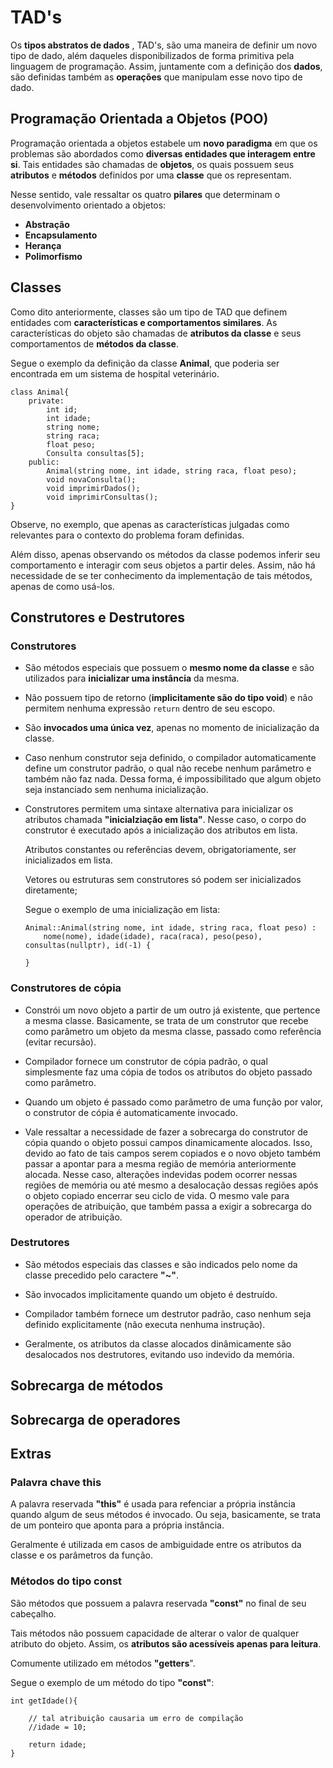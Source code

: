 # TAD's

Os **tipos abstratos de dados** , TAD's, são uma maneira de definir um novo tipo de dado, além daqueles disponibilizados de forma primitiva pela linguagem de programação. Assim, juntamente com a definição dos **dados**, são definidas também as **operações** que manipulam esse novo tipo de dado.

## Programação Orientada a Objetos (POO)

Programação orientada a objetos estabele um **novo paradigma** em que os problemas são abordados como **diversas entidades que interagem entre si**. Tais entidades são chamadas de **objetos**, os quais possuem seus **atributos** e **métodos** definidos por uma **classe** que os representam.

Nesse sentido, vale ressaltar os quatro **pilares** que determinam o desenvolvimento orientado a objetos:


* **Abstração**
* **Encapsulamento**
* **Herança**
* **Polimorfismo**

## Classes

Como dito anteriormente, classes são um tipo de TAD que definem entidades com **características e comportamentos similares**. As características do objeto são chamadas de **atributos da classe** e seus comportamentos de **métodos da classe**.

Segue o exemplo da definição da classe **Animal**, que poderia ser encontrada em um sistema de hospital veterinário.

```
class Animal{
    private:
        int id;
        int idade;
        string nome;
        string raca;
        float peso;
        Consulta consultas[5];
    public:
        Animal(string nome, int idade, string raca, float peso);
        void novaConsulta();
        void imprimirDados();
        void imprimirConsultas();
}

```

Observe, no exemplo, que apenas as características julgadas como relevantes para o contexto do problema foram definidas. 

Além disso, apenas observando os métodos da classe podemos inferir seu comportamento e interagir com seus objetos a partir deles. Assim, não há necessidade de se ter conhecimento da implementação de tais métodos, apenas de como usá-los.

## Construtores e Destrutores

### Construtores

* São métodos especiais que possuem o **mesmo nome da classe** e são utilizados para **inicializar uma instância** da mesma.

* Não possuem tipo de retorno (**implicitamente são do tipo void**) e não permitem nenhuma  expressão `return` dentro de seu escopo.

* São **invocados uma única vez**, apenas no momento de inicialização da classe.

* Caso nenhum construtor seja definido, o compilador automaticamente define um construtor padrão, o qual não recebe nenhum parâmetro e também não faz nada. Dessa forma, é impossibilitado que algum objeto seja instanciado sem nenhuma inicialização.

* Construtores permitem uma sintaxe alternativa para inicializar os atributos chamada **"inicialziação em lista"**. Nesse caso, o corpo do construtor é executado após a inicialização dos atributos em lista.

    Atributos constantes ou referências devem, obrigatoriamente, ser inicializados em lista.

    Vetores ou estruturas sem construtores só podem ser inicializados diretamente;

    Segue o exemplo de uma inicialização em lista:

    ```
    Animal::Animal(string nome, int idade, string raca, float peso) : 
        nome(nome), idade(idade), raca(raca), peso(peso), consultas(nullptr), id(-1) {
        
    }
    ```

### Construtores de cópia

* Constrói um novo objeto a partir de um outro já existente, que pertence a mesma classe. Basicamente, se trata de um construtor que recebe como parâmetro um objeto da mesma classe, passado como referência (evitar recursão).

* Compilador fornece um construtor de cópia padrão, o qual simplesmente faz uma cópia de todos os atributos do objeto passado como parâmetro.

* Quando um objeto é passado como parâmetro de uma função por valor, o construtor de cópia é automaticamente invocado. 

* Vale ressaltar a necessidade de fazer a sobrecarga do construtor de cópia quando o objeto possui campos dinamicamente alocados. Isso, devido ao fato de tais campos serem copiados e o novo objeto também passar a apontar para a mesma região de memória anteriormente alocada. Nesse caso, alterações indevidas podem ocorrer nessas regiões de memória ou até mesmo a desalocação dessas regiões após o objeto copiado encerrar seu ciclo de vida. O mesmo vale para operações de atribuição, que também passa a exigir a sobrecarga do operador de atribuição. 

### Destrutores

* São métodos especiais das classes e são indicados pelo nome da classe precedido pelo caractere **"~"**.

* São invocados implicitamente quando um objeto é destruído.

* Compilador também fornece um destrutor padrão, caso nenhum seja definido explicitamente (não executa nenhuma instrução).

* Geralmente, os atributos da classe alocados dinâmicamente são desalocados nos destrutores, evitando uso indevido da memória.

## Sobrecarga de métodos

## Sobrecarga de operadores

## Extras

### Palavra chave this

A palavra reservada **"this"** é usada para refenciar a própria instância quando algum de seus métodos é invocado. Ou seja, basicamente, se trata de um ponteiro que aponta para a própria instância.

Geralmente é utilizada em casos de ambiguidade entre os atributos da classe e os parâmetros da função.

### Métodos do tipo const

São métodos que possuem a palavra reservada **"const"** no final de seu cabeçalho.

Tais métodos não possuem capacidade de alterar o valor de qualquer atributo do objeto. Assim, os **atributos são acessíveis apenas para leitura**.

Comumente utilizado em métodos **"getters**".

Segue o exemplo de um método do tipo **"const"**:

```
int getIdade(){

    // tal atribuição causaria um erro de compilação
    //idade = 10; 

    return idade;
}
```
